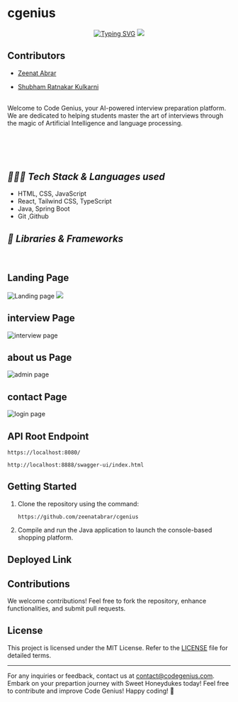 # cgenius


<p align="center">
 <a href="https://git.io/typing-svg"><img src="https://readme-typing-svg.demolab.com?font=Delicious+Handrawn&weight=100&size=53&pause=1000&color=C3F70C&center=true&vCenter=true&width=605&height=118&lines=CodeGenius" alt="Typing SVG" /></a>
<img src="ui_pages/Code.png"/>
</p>


## Contributors

- [Zeenat Abrar](https://github.com/zeenatabrar)

- [Shubham Ratnakar Kulkarni](https://github.com/Shubham17121999)





<br>
Welcome to Code Genius, your AI-powered interview preparation platform. We are dedicated to helping students master the art of interviews through the magic of Artificial Intelligence and language processing.



### <h2 style="margin-top:100px ;"><i>👨🏻‍💻 Tech Stack & Languages used</i></h2>
- HTML, CSS, JavaScript
- React, Tailwind CSS, TypeScript
- Java, Spring Boot
- Git ,Github




### <h2><i>🚀 Libraries & Frameworks</i></h2>
<a href="" target="blank"><img src="https://img.shields.io/static/v1?style=for-the-badge&message=Spring&color=852100&label=" alt=""/></a>
<a href="" target="blank"><img src="https://img.shields.io/static/v1?style=for-the-badge&message=SpringBoot&color=00d09c&label=" alt="" /></a>





## Landing Page
![Landing page](<https://drive.google.com/file/d/1Hkkjs7VOj85EWvvX7ZWgyFldggJb4E-F/view?usp=sharing>)
<a href="" target="blank"><img src="https://drive.google.com/file/d/1Hkkjs7VOj85EWvvX7ZWgyFldggJb4E-F/view?usp=sharing"/></a>
## interview Page
![interview page](<readmephoto/Screenshot (215).png>)

## about us Page
![admin page](<readmephoto/Screenshot (216).png>)

## contact Page
![login page](<readmephoto/Screenshot (1955).png>)


## API Root Endpoint

```
https://localhost:8080/
```

```
http://localhost:8888/swagger-ui/index.html
```




## Getting Started

1. Clone the repository using the command:
   ```
   https://github.com/zeenatabrar/cgenius
   ```

2. Compile and run the Java application to launch the console-based shopping platform.

## Deployed Link


## Contributions

We welcome contributions! Feel free to fork the repository, enhance functionalities, and submit pull requests.

## License

This project is licensed under the MIT License. Refer to the [LICENSE](LICENSE) file for detailed terms.

---

For any inquiries or feedback, contact us at [contact@codegenius.com](mailto:contact@codegenius.com). Embark on your prepartion journey with Sweet Honeydukes today!
Feel free to contribute and improve Code Genius! Happy coding! 🚀
